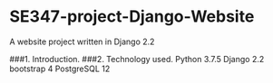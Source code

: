 # SE347-project-Django-Website
 A website project written in Django 2.2
 
###1. Introduction.
###2. Technology used.
  Python 3.7.5
  Django 2.2
  bootstrap 4
  PostgreSQL 12
